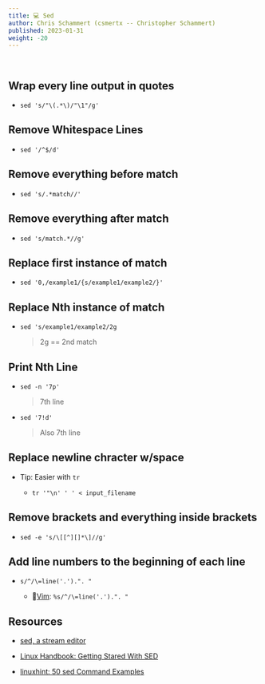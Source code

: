 ```yaml
---
title: 💻 Sed
author: Chris Schammert (csmertx -- Christopher Schammert)
published: 2023-01-31
weight: -20
---
```


<br />

## Wrap every line output in quotes

- ```sed 's/"\(.*\)/"\1"/g'```


## Remove Whitespace Lines

- ```sed '/^$/d'```


## Remove everything before match

- ```sed 's/.*match//'```


## Remove everything after match

- ```sed 's/match.*//g'```


## Replace first instance of match

- ```sed '0,/example1/{s/example1/example2/}'```


## Replace Nth instance of match

- ```sed 's/example1/example2/2g```

    > 2g == 2nd match


## Print Nth Line

- ```sed -n '7p'```

    > 7th line


- ```sed '7!d'```

    > Also 7th line


## Replace newline chracter w/space

- Tip: Easier with ```tr```

    - ```tr '"\n' ' ' < input_filename```


## Remove brackets and everything inside brackets

- ```sed -e 's/\[[^][]*\]//g'```

## Add line numbers to the beginning of each line

- ```s/^/\=line('.').". "```

    - 🔗[Vim](/Linux/Software/vim): ```%s/^/\=line('.').". "```


## Resources

- [sed, a stream editor](https://www.gnu.org/software/sed/manual/sed.html)

- [Linux Handbook: Getting Stared With SED](https://linuxhandbook.com/sed-command-basics/)

- [linuxhint: 50 sed Command Examples](https://linuxhint.com/50_sed_command_examples)
